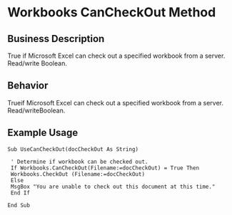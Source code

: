 # Workbooks CanCheckOut Method

## Business Description
True if Microsoft Excel can check out a specified workbook from a server. Read/write Boolean.

## Behavior
Trueif Microsoft Excel can check out a specified workbook from a server. Read/writeBoolean.

## Example Usage
```vba
Sub UseCanCheckOut(docCheckOut As String) 
 
 ' Determine if workbook can be checked out. 
 If Workbooks.CanCheckOut(Filename:=docCheckOut) = True Then 
 Workbooks.CheckOut (Filename:=docCheckOut) 
 Else 
 MsgBox "You are unable to check out this document at this time." 
 End If 
 
End Sub
```